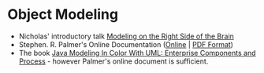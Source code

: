# Object Modeling

* Nicholas' introductory talk [Modeling on the Right Side of the Brain](http://blog.firsthand.ca/2014/04/modeling-on-right-side-of-brain.html)
* Stephen. R. Palmer's Online Documentation \([Online](http://www.step-10.com/SoftwareDesign/ModellingInColour/index.html) \| [PDF Format](https://www.dropbox.com/s/66spkldm40foh5l/Peter%20Coad's%20Modeling%20in%20Color.pdf?dl=0)\)
* The book [Java Modeling In Color With UML: Enterprise Components and Process](http://www.amazon.com/Java-Modeling-Color-UML-Enterprise/dp/013011510X/ref=sr_1_1?ie=UTF8&qid=1447701102&sr=8-1&keywords=modeling+in+colour) - however Palmer's online document is sufficient.

